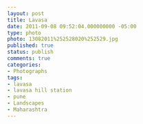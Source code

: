 ```yaml
---
layout: post
title: Lavasa
date: 2011-09-08 09:52:04.000000000 -05:00
type: photo
photo: 13082011%252528020%252529.jpg
published: true
status: publish
comments: true
categories:
- Photographs
tags:
- lavasa
- lavasa hill station
- pune
- Landscapes
- Maharashtra
---
```

<p><img src="{{ site.url }}/assets/images/13082011%252528020%252529.jpg" alt="" /></p>
